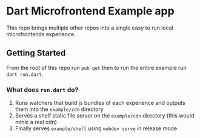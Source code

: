 # Dart Microfrontend Example app

This repo brings multiple other repos into a single easy to run local microfrontends experience.

## Getting Started
From the root of this repo run `pub get` then to run the entire example run `dart run.dart`.

### What does `run.dart` do?
1. Runs watchers that build js bundles of each experience and outputs them into the `example/cdn` directory
2. Serves a shelf static file server on the `example/cdn` directory (this would minic a real cdn)
3. Finally serves `example/shell` using `webdev serve` in release mode
